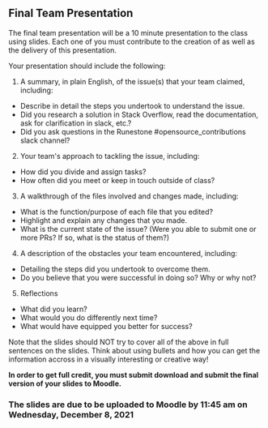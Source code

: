 ## Final Team Presentation

The final team presentation will be a 10 minute presentation to the class using slides. Each one of you must contribute to the creation of as well as the delivery of this presentation.

Your presentation should include the following:

1. A summary, in plain English, of the issue(s) that your team claimed, including:
  - Describe in detail the steps you undertook to understand the issue.
  - Did you research a solution in Stack Overflow, read the documentation, ask for clarification in slack, etc.?
  - Did you ask questions in the Runestone #opensource_contributions slack channel? 
2. Your team's approach to tackling the issue, including:
  - How did you divide and assign tasks?
  - How often did you meet or keep in touch outside of class?
3. A walkthrough of the files involved and changes made, including:
  - What is the function/purpose of each file that you edited?
  - Highlight and explain any changes that you made.
  - What is the current state of the issue? (Were you able to submit one or more PRs? If so, what is the status of them?)
4. A description of the obstacles your team encountered, including:
  - Detailing the steps did you undertook to overcome them.
  - Do you believe that you were successful in doing so? Why or why not?
5. Reflections
  - What did you learn?
  - What would you do differently next time?
  - What would have equipped you better for success?

Note that the slides should NOT try to cover all of the above in full sentences on the slides. Think about using bullets and how you can get the information accross in a visually interesting or creative way!

**In order to get full credit, you must submit download and submit the final version of your slides to Moodle.**

### The slides are due to be uploaded to Moodle by 11:45 am on Wednesday, December 8, 2021
